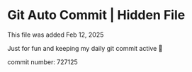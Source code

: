 # Git Auto Commit | Hidden File

This file was added Feb 12, 2025

Just for fun and keeping my daily git commit active 🤪

commit number: 727125
